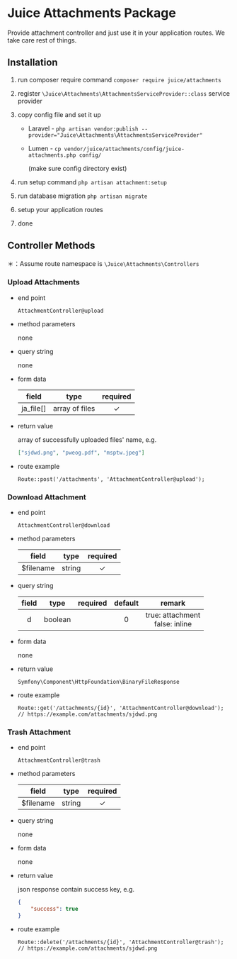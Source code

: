 # Juice Attachments Package

Provide attachment controller and just use it in your application routes. We take care rest of things.

## Installation

1. run composer require command `composer require juice/attachments`

2. register `\Juice\Attachments\AttachmentsServiceProvider::class` service provider

3. copy config file and set it up

   - Laravel - `php artisan vendor:publish --provider="Juice\Attachments\AttachmentsServiceProvider"`

   - Lumen - `cp vendor/juice/attachments/config/juice-attachments.php config/`

     (make sure config directory exist)

4. run setup command `php artisan attachment:setup`

5. run database migration `php artisan migrate`

6. setup your application routes

7. done

## Controller Methods

＊：Assume route namespace is `\Juice\Attachments\Controllers`

### Upload Attachments

- end point

  `AttachmentController@upload`

- method parameters

  none

- query string

  none

- form data

  |   field   |      type      | required |
  | :-------: | :------------: | :------: |
  | ja_file[] | array of files |    ✓     |

- return value

  array of successfully uploaded files' name, e.g.

  ```json
  ["sjdwd.png", "pweog.pdf", "msptw.jpeg"]
  ```

- route example

  `Route::post('/attachments', 'AttachmentController@upload');`

### Download Attachment

- end point

  `AttachmentController@download`

- method parameters

  |   field   |  type  | required |
  | :-------: | :----: | :------: |
  | $filename | string |    ✓     |

- query string

  | field |  type   | required | default |               remark                |
  | :---: | :-----: | :------: | :-----: | :---------------------------------: |
  |   d   | boolean |          |    0    | true: attachment<br />false: inline |

- form data

  none

- return value

  `Symfony\Component\HttpFoundation\BinaryFileResponse`

- route example

  `Route::get('/attachments/{id}', 'AttachmentController@download'); // https://example.com/attachments/sjdwd.png`

### Trash Attachment

- end point

  `AttachmentController@trash`

- method parameters

  |   field   |  type  | required |
  | :-------: | :----: | :------: |
  | $filename | string |    ✓     |

- query string

  none

- form data

  none

- return value

  json response contain success key, e.g.

  ```json
  {
      "success": true
  }
  ```

- route example

  `Route::delete('/attachments/{id}', 'AttachmentController@trash'); // https://example.com/attachments/sjdwd.png`